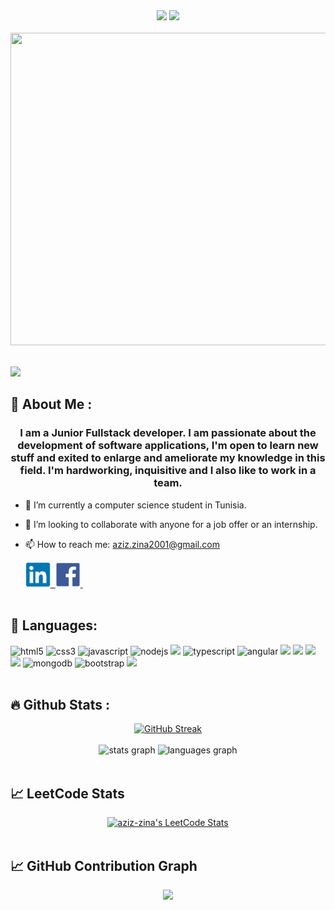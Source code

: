 
<div align="center">
  <img src="https://media.giphy.com/media/hvRJCLFzcasrR4ia7z/giphy.gif" width="60px"/>
  <img src="https://readme-typing-svg.herokuapp.com/?lines=Hello,+I'm+Aziz+Zina+!&center=true&size=30">
</div>

<br>
<div align="center">
  <img src="https://github.com/Anmol-Baranwal/Cool-GIFs-For-GitHub/assets/74038190/7d484dc9-68a9-4ee6-a767-aea59035c12d" width="900" height="500"/>
</div>  
<br>
  
![](https://komarev.com/ghpvc/?username=aziz-zina&color=blueviolet)


## 👤 About Me :

<div align="center">
  <h3>
  I am a Junior Fullstack developer. I am passionate about the development of software applications, I'm open to learn new stuff and exited to enlarge     and ameliorate my knowledge in this field. I'm hardworking, inquisitive and I also like to work in a team. 
  </h3>
</div>

- 🔭 I’m currently a computer science student in Tunisia.
  
  
- 🤝 I’m looking to collaborate with anyone for a job offer or an internship.
  
  
- 📫 How to reach me: aziz.zina2001@gmail.com
  
  <a href="https://www.linkedin.com/in/aziz-zina/">
    <img src="https://github.com/devicons/devicon/blob/master/icons/linkedin/linkedin-original.svg" title="LinkedIn" alt="LinkedIn" width="40" height="40" style="text-decoration:none"/>&nbsp;
  </a>
  
  <a href="https://www.facebook.com/profile.php?id=100085389934932">
    <img src="https://github.com/devicons/devicon/blob/master/icons/facebook/facebook-original.svg" title="facebook" alt="facebook" width="40" height="40" style="text-decoration:none"/>&nbsp;
  </a>
  <br>
  <br>
  

## 🚀 Languages:


<div>
  <img height="27" src="https://img.shields.io/badge/html5-%23E34F26.svg?style=for-the-badge&logo=html5&logoColor=white" alt="html5" title="HTML5">
  <img height="27" src="https://img.shields.io/badge/css3-%231572B6.svg?style=for-the-badge&logo=css3&logoColor=white" alt="css3" title="CSS3">
  <img height="27" src="https://img.shields.io/badge/JavaScript-323330?style=for-the-badge&logo=javascript&logoColor=F7DF1E" alt="javascript" title="JavaScript">
  <img height="27" src="https://img.shields.io/badge/Node.js-43853D?style=for-the-badge&logo=node.js&logoColor=white" alt="nodejs" title="nodejs">
  <img src="https://img.shields.io/badge/express.js-%23404d59.svg?style=for-the-badge&logo=express&logoColor=%2361DAFB"/>
  <img height="27" src="https://img.shields.io/badge/TypeScript-007ACC?style=for-the-badge&logo=typescript&logoColor=white" alt="typescript" title="ts">
  <img height="27" src="https://img.shields.io/badge/Angular-DD0031?style=for-the-badge&logo=angular&logoColor=white" alt="angular" title="angular">
  <img src="https://img.shields.io/badge/python%20-%2314354C.svg?&style=for-the-badge&logo=python&logoColor=white"/>
  <img src="https://img.shields.io/badge/java-%23ED8B00.svg?style=for-the-badge&logo=openjdk&logoColor=white"/>
  <img src="https://img.shields.io/badge/spring-%236DB33F.svg?style=for-the-badge&logo=spring&logoColor=white"/>
  <img src="https://img.shields.io/badge/mysql-%2300f.svg?style=for-the-badge&logo=mysql&logoColor=white"/>
  <img height="27" src="https://img.shields.io/badge/MongoDB-4EA94B?style=for-the-badge&logo=mongodb&logoColor=white" alt="mongodb" title="mongodb">
  <img height="27" src="https://img.shields.io/badge/Bootstrap-563D7C?style=for-the-badge&logo=bootstrap&logoColor=white" alt="bootstrap" title="bootstrap">
  <img src="https://img.shields.io/badge/tailwindcss-%2338B2AC.svg?style=for-the-badge&logo=tailwind-css&logoColor=white"/>
</div>
<br>


## :fire: Github Stats :

<div align="center">
  <a href="https://git.io/streak-stats">
    <img src="http://github-readme-streak-stats.herokuapp.com?user=aziz-zina&theme=dark&background=000000" alt="GitHub Streak" />
  </a>
</div>
<br>


<div align="center">
  <img src="https://github-readme-stats.vercel.app/api?username=aziz-zina&theme=dark&hide_title=false&hide_rank=false&show_icons=true&include_all_commits=true&count_private=true&disable_animations=false&locale=en&hide_border=false" height="150" alt="stats graph" />
  <img src="https://github-readme-stats.vercel.app/api/top-langs?username=aziz-zina&theme=dark&locale=en&hide_title=false&layout=compact&card_width=320&langs_count=5&hide_border=false" height="150" alt="languages graph"  />
</div>
<br>


## 📈 LeetCode Stats

<div align="center">
  <a href="https://github.com/JeremyTsaii/leetcode-stats">
    <img src="https://leetcode-stats.vercel.app/api?username=aziz-zina&theme=Dark" alt="aziz-zina's LeetCode Stats">
  </a>
</div>
<br>



## 📈 GitHub Contribution Graph

<div align="center">
  <a href="https://github.com/ashutosh00710/github-readme-activity-graph" title="GitHub Activity Graph">
    <img height="200px" src="https://github-readme-activity-graph.vercel.app/graph?username=aziz-zina&bg_color=000000&color=FFFFFF&line=38ff&point=ffffff&area=true&hide_border=true&theme=dark&radius=16">
  </a>
</div>
<br clear="both">
